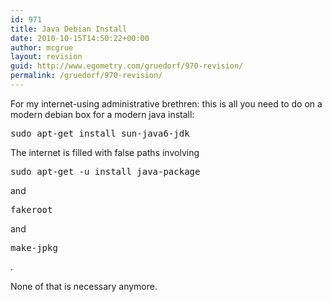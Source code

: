 ```yaml
---
id: 971
title: Java Debian Install
date: 2010-10-15T14:50:22+00:00
author: mcgrue
layout: revision
guid: http://www.egometry.com/gruedorf/970-revision/
permalink: /gruedorf/970-revision/
---
```

For my internet-using administrative brethren: this is all you need to do on a modern debian box for a modern java install:

<pre>sudo apt-get install sun-java6-jdk</pre>

The internet is filled with false paths involving 

<pre>sudo apt-get -u install java-package</pre>

and 

<pre>fakeroot</pre>

and 

<pre>make-jpkg</pre>

.

None of that is necessary anymore.